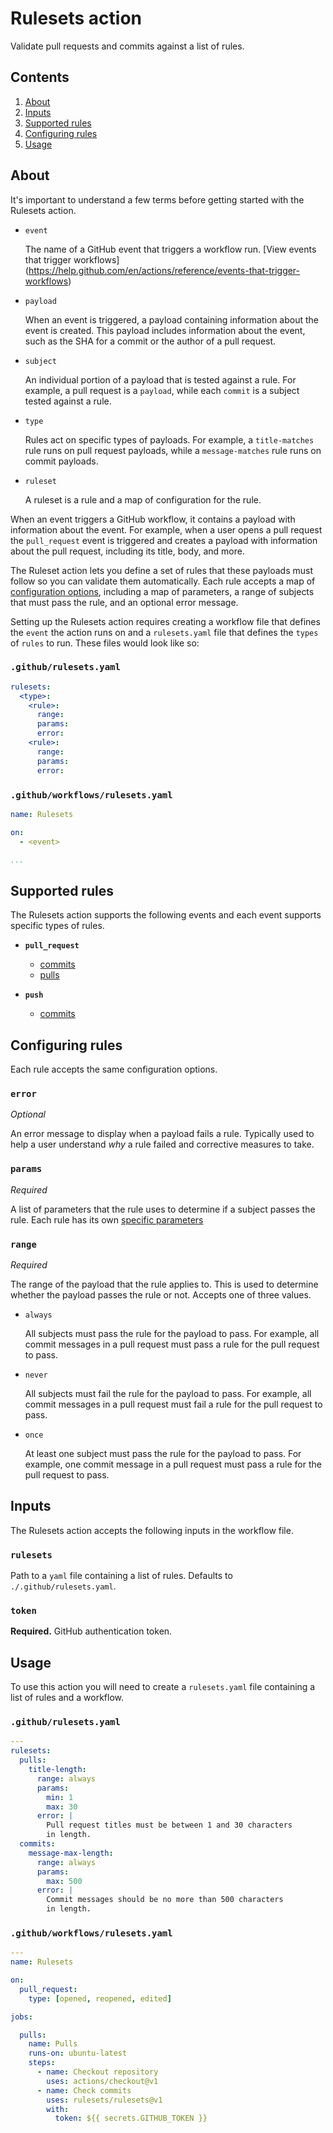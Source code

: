 # Rulesets action

Validate pull requests and commits against a list of rules.


## Contents

1. [About](#about)
1. [Inputs](#inputs)
1. [Supported rules](#supported-rules)
1. [Configuring rules](#configuring-rules)
1. [Usage](#usage)



## About

It's important to understand a few terms before getting started with the Rulesets action.

- `event`

  The name of a GitHub event that triggers a workflow run. [View events that trigger workflows]
  (https://help.github.com/en/actions/reference/events-that-trigger-workflows)

- `payload`

  When an event is triggered, a payload containing information about the event is created.
  This payload includes information about the event, such as the SHA for a commit or the author
  of a pull request.

- `subject`

  An individual portion of a payload that is tested against a rule. For example, a pull request
  is a `payload`, while each `commit` is a subject tested against a rule.

- `type`

  Rules act on specific types of payloads. For example, a `title-matches` rule runs on pull
  request payloads, while a `message-matches` rule runs on commit payloads.

- `ruleset`

  A ruleset is a rule and a map of configuration for the rule.

When an event triggers a GitHub workflow, it contains a payload with information about the event.
For example, when a user opens a pull request the `pull_request` event is triggered and creates
a payload with information about the pull request, including its title, body, and more.

The Ruleset action lets you define a set of rules that these payloads must follow so you can
validate them automatically. Each rule accepts a map of [configuration options](#configuring-rules), 
including a map of parameters, a range of subjects that must pass the rule, and an optional
error message.

Setting up the Rulesets action requires creating a workflow file that defines the `event` the
action runs on and a `rulesets.yaml` file that defines the `types` of `rules` to run. These
files would look like so:

### `.github/rulesets.yaml`

```yaml
rulesets:
  <type>:
    <rule>:
      range:
      params:
      error:
    <rule>:
      range:
      params:
      error:
```

### `.github/workflows/rulesets.yaml`

```yaml
name: Rulesets

on:
  - <event>

...
```


## Supported rules

The Rulesets action supports the following events and each event supports specific types of rules.

- **`pull_request`**

  - [commits](docs/rules.md#commits)
  - [pulls](docs/rules.md#pulls)

- **`push`**

  - [commits](docs/rules#commits)


## Configuring rules

Each rule accepts the same configuration options.

### `error`

_Optional_

An error message to display when a payload fails a rule. Typically used to help a user understand
_why_ a rule failed and corrective measures to take.

### `params`

_Required_

A list of parameters that the rule uses to determine if a subject passes the rule. Each rule
has its own [specific parameters](docs/rules.md)

### `range`

_Required_

The range of the payload that the rule applies to. This is used to determine whether the payload 
passes the rule or not. Accepts one of three values.

- `always`

  All subjects must pass the rule for the payload to pass. For example, all commit messages in a 
  pull request must pass a rule for the pull request to pass.

- `never`

  All subjects must fail the rule for the payload to pass. For example, all commit messages in a 
  pull request must fail a rule for the pull request to pass.

- `once`

  At least one subject must pass the rule for the payload to pass. For example, one commit message
  in a pull request must pass a rule for the pull request to pass.


## Inputs

The Rulesets action accepts the following inputs in the workflow file.

### `rulesets`

Path to a `yaml` file containing a list of rules. Defaults to `./.github/rulesets.yaml`.

### `token`

**Required.** GitHub authentication token.


## Usage

To use this action you will need to create a `rulesets.yaml` file containing a list of rules
and a workflow.

### `.github/rulesets.yaml`

```yaml
---
rulesets:
  pulls:
    title-length:
      range: always
      params:
        min: 1
        max: 30
      error: |
        Pull request titles must be between 1 and 30 characters
        in length.
  commits:
    message-max-length:
      range: always
      params:
        max: 500
      error: |
        Commit messages should be no more than 500 characters
        in length.
```

### `.github/workflows/rulesets.yaml`

```yaml
---
name: Rulesets

on:
  pull_request:
    type: [opened, reopened, edited]

jobs:

  pulls:
    name: Pulls
    runs-on: ubuntu-latest
    steps:
      - name: Checkout repository
        uses: actions/checkout@v1
      - name: Check commits
        uses: rulesets/rulesets@v1
        with:
          token: ${{ secrets.GITHUB_TOKEN }}
```
